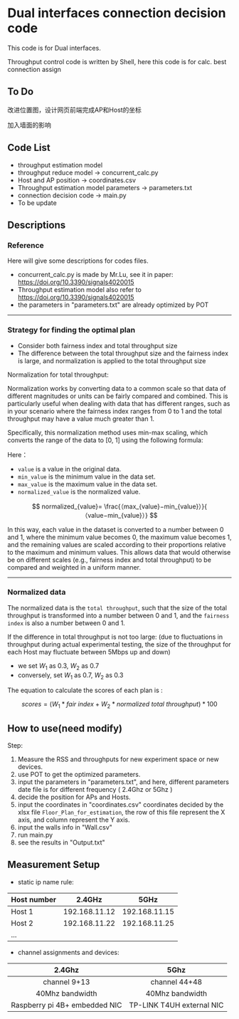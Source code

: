 # Dual interfaces connection decision code

This code is for Dual interfaces.

Throughput control code is written by Shell, here this code is for calc. best connection assign

## To Do

改进位置图，设计网页前端完成AP和Host的坐标

加入墙面的影响

## Code List

+ throughput estimation model
+ throughput reduce model -> concurrent_calc.py
+ Host and AP position -> coordinates.csv
+ Throughput estimation model parameters -> parameters.txt
+ connection decision code -> main.py
+ To be update

## Descriptions

### Reference

Here will give some descriptions for codes files.

+ concurrent_calc.py is made by Mr.Lu, see it in paper: https://doi.org/10.3390/signals4020015
+ Throughput estimation model also refer to https://doi.org/10.3390/signals4020015
+ the parameters in "parameters.txt" are already optimized by POT

---

### Strategy for finding the optimal plan

+ Consider both fairness index and total throughput size
+ The difference  between the total throughput size and the fairness index is large, and normalization is applied to the total throughput size

Normalization for total throughput:

Normalization works by converting data to a common scale so that data of different magnitudes or units can be fairly compared and combined. This is particularly useful when dealing with data that has different ranges, such as in your scenario where the fairness index ranges from 0 to 1 and the total throughput may have a value much greater than 1.

Specifically, this normalization method uses min-max scaling, which converts the range of the data to [0, 1] using the following formula:

Here：

- `value` is a value in the original data.
- `min_value` is the minimum value in the data set.
- `max_value` is the maximum value in the data set.
- `normalized_value` is the normalized value.

$$
normalized_{value}= \frac{（max_{value}−min_{value}）}{ （value−min_{value}）}
$$

In this way, each value in the dataset is converted to a number between 0 and 1, where the minimum value becomes 0, the maximum value becomes 1, and the remaining values are scaled according to their proportions relative to the maximum and minimum values. This allows data that would otherwise be on different scales (e.g., fairness index and total throughput) to be compared and weighted in a uniform manner.

---

### Normalized data

The normalized data is the `total throughput`, such that the size of the total throughput is transformed into a number between 0 and 1, and the `fairness index` is also a number between 0 and 1.

If the difference in total throughput is not too large: (due to fluctuations in throughput during actual experimental testing, the size of the throughput for each Host may fluctuate between 5Mbps up and down)

+ we set $W_1$ as 0.3, $W_2$ as 0.7
+ conversely, set $W_1$ as 0.7, $W_2$ as 0.3

The equation to calculate the scores of each plan is :

$$
scores = ( W_1 * fair~index + W_2 * normalized~total~throughput) * 100
$$

## How to use(need modify)

Step:

1. Measure the RSS and throughputs for new experiment space or new devices.
2. use POT to get the optimized parameters.
3. input the parameters in "parameters.txt", and here, different parameters date file is for different frequency ( 2.4Ghz or 5Ghz )
4. decide the position for APs and Hosts.
5. input the coordinates in "coordinates.csv"
   coordinates decided by the xlsx file `Floor_Plan_for_estimation`, the row of this file represent the X axis, and column represent the Y axis.
6. input the walls info in "Wall.csv"
7. run main.py
8. see the results in "Output.txt"

## Measurement Setup

+ static ip name rule:

| Host number | 2.4GHz        | 5GHz          |
| ----------- | ------------- | ------------- |
| Host 1      | 192.168.11.12 | 192.168.11.15 |
| Host 2      | 192.168.11.22 | 192.168.11.25 |
| ...         |               |               |

+ channel assignments and devices:

|            2.4Ghz            |           5Ghz           |
| :---------------------------: | :-----------------------: |
|         channel 9+13         |       channel 44+48       |
|        40Mhz bandwidth        |      40Mhz bandwidth      |
| Raspberry pi 4B+ embedded NIC | TP-LINK T4UH external NIC |
